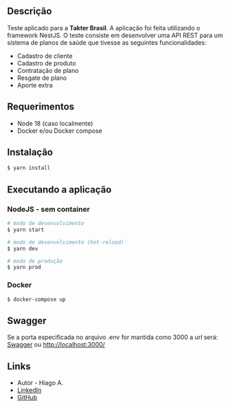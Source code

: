 ## Descrição

Teste aplicado para a **Takter Brasil**.
A aplicação foi feita utilizando o framework NestJS.
O teste consiste em desenvolver uma API REST para um sistema de planos de saúde que tivesse as seguintes funcionalidades:

- Cadastro de cliente
- Cadastro de produto
- Contratação de plano
- Resgate de plano
- Aporte extra

## Requerimentos

- Node 18 (caso localmente)
- Docker e/ou Docker compose

## Instalação

```bash
$ yarn install
```

## Executando a aplicação

### NodeJS - sem container

```bash
# modo de desenvolvimento
$ yarn start

# modo de desenvolvimento (hot-reload)
$ yarn dev

# modo de produção
$ yarn prod
```

### Docker

```bash
$ docker-compose up
```

## Swagger

Se a porta especificada no arquivo .env for mantida como 3000 a url será:
[Swagger](http://localhost:3000/)
ou
[http://localhost:3000/](http://localhost:3000/)

## Links

- Autor - Hiago A.
- [LinkedIn](https://www.linkedin.com/in/hiago-alves-dev/)
- [GitHub](https://github.com/hialves)
